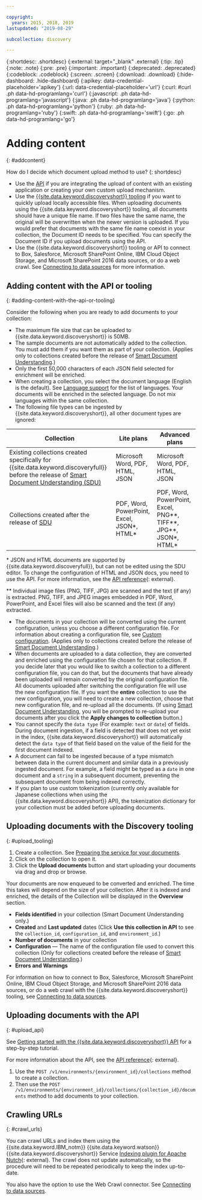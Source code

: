 ```yaml
---

copyright:
  years: 2015, 2018, 2019
lastupdated: "2019-08-29"

subcollection: discovery

---
```


{:shortdesc: .shortdesc}
{:external: target="_blank" .external}
{:tip: .tip}
{:note: .note}
{:pre: .pre}
{:important: .important}
{:deprecated: .deprecated}
{:codeblock: .codeblock}
{:screen: .screen}
{:download: .download}
{:hide-dashboard: .hide-dashboard}
{:apikey: data-credential-placeholder='apikey'} 
{:url: data-credential-placeholder='url'}
{:curl: #curl .ph data-hd-programlang='curl'}
{:javascript: .ph data-hd-programlang='javascript'}
{:java: .ph data-hd-programlang='java'}
{:python: .ph data-hd-programlang='python'}
{:ruby: .ph data-hd-programlang='ruby'}
{:swift: .ph data-hd-programlang='swift'}
{:go: .ph data-hd-programlang='go'}

# Adding content
{: #addcontent}

How do I decide which document upload method to use?
{: shortdesc}

-   Use the [API](/docs/services/discovery?topic=discovery-gs-api#gs-api) if you are integrating the upload of content with an existing application or creating your own custom upload mechanism.
-   Use the [{{site.data.keyword.discoveryshort}} tooling](/docs/services/discovery?topic=discovery-getting-started#getting-started) if you want to quickly upload locally accessible files.
    When uploading documents using the {{site.data.keyword.discoveryshort}} tooling, all documents should have a unique file name. If two files have the same name, the original will be overwritten when the newer version is uploaded. If you would prefer that documents with the same file name coexist in your collection, the Document ID needs to be specified. You can specify the Document ID if you upload documents using the API.
-   Use the {{site.data.keyword.discoveryshort}} tooling or API to connect to Box, Salesforce, Microsoft SharePoint Online, IBM Cloud Object Storage, and Microsoft SharePoint 2016 data sources, or do a web crawl. See [Connecting to data sources](/docs/services/discovery?topic=discovery-sources#sources) for more information.

## Adding content with the API or tooling
{: #adding-content-with-the-api-or-tooling}

Consider the following when you are ready to add documents to your collection:

-   The maximum file size that can be uploaded to {{site.data.keyword.discoveryshort}} is 50MB.
-   The sample documents are not automatically added to the collection. You must add them if you want them as part of your collection. (Applies only to collections created before the release of [Smart Document Understanding](/docs/services/discovery?topic=discovery-sdu#sdu).)
-   Only the first 50,000 characters of each JSON field selected for enrichment will be enriched.
-   When creating a collection, you select the document language (English is the default). See [Language support](/docs/services/discovery?topic=discovery-language-support#language-support) for the list of languages. Your documents will be enriched in the selected language. Do not mix languages within the same collection.
-   The following file types can be ingested by {{site.data.keyword.discoveryshort}}, all other document types are ignored:

Collection | Lite plans | Advanced plans 
---------------- | ------------------------------ | ------------------------------------------- 
Existing collections created specifically for {{site.data.keyword.discoveryfull}} before the release of [Smart Document Understanding (SDU)](/docs/services/discovery?topic=discovery-release-notes#22jan19) | Microsoft Word, PDF, HTML, JSON | Microsoft Word, PDF, HTML, JSON     
Collections created after the release of [SDU](/docs/services/discovery?topic=discovery-sdu#sdu) | PDF, Word, PowerPoint, Excel, JSON\*, HTML\* | PDF, Word, PowerPoint, Excel, PNG\*\*, TIFF\*\*, JPG\*\*, JSON\*, HTML\* 
    
\* JSON and HTML documents are supported by {{site.data.keyword.discoveryfull}}, but can not be edited using the SDU editor. To change the configuration of HTML and JSON docs, you need to use the API. For more information, see the [API reference](https://{DomainName}/apidocs/discovery/){: external}.

\*\* Individual image files (PNG, TIFF, JPG) are scanned and the text (if any) is extracted. PNG, TIFF, and JPEG images embedded in PDF, Word, PowerPoint, and Excel files will also be scanned and the text (if any) extracted.
-   The documents in your collection will be converted using the current configuration, unless you choose a different configuration file. For information about creating a configuration file, see [Custom configuration](/docs/services/discovery?topic=discovery-configservice#custom-configuration). (Applies only to collections created before the release of [Smart Document Understanding](/docs/services/discovery?topic=discovery-sdu#sdu).)
-   When documents are uploaded to a data collection, they are converted and enriched using the configuration file chosen for that collection. If you decide later that you would like to switch a collection to a different configuration file, you can do that, but the documents that have already been uploaded will remain converted by the original configuration file. All documents uploaded after switching the configuration file will use the new configuration file. If you want the **entire** collection to use the new configuration, you will need to create a new collection, choose that new configuration file, and re-upload all the documents. (If using [Smart Document Understanding](/docs/services/discovery?topic=discovery-sdu#sdu), you will be prompted to re-upload your documents after you click the **Apply changes to collection** button.)
-   You cannot specify the `data type` (For example: `text` or `date`) of fields. During document ingestion, if a field is detected that does not yet exist in the index, {{site.data.keyword.discoveryshort}} will automatically detect the `data type` of that field based on the value of the field for the first document indexed.
-   A document can fail to be ingested because of a type mismatch between data in the current document and similar data in a previously ingested document. For example, a field might be typed as a `date` in one document and a `string` in a subsequent document, preventing the subsequent document from being indexed correctly.
-   If you plan to use custom tokenization (currently only available for Japanese collections when using the {{site.data.keyword.discoveryshort}} API), the tokenization dictionary for your collection must be added before uploading documents.

## Uploading documents with the Discovery tooling
{: #upload_tooling}

1.  Create a collection. See [Preparing the service for your documents](/docs/services/discovery?topic=discovery-configservice#preparing-the-service-for-your-documents).
1.  Click on the collection to open it.
1.  Click the **Upload documents** button and start uploading your documents via drag and drop or browse.

Your documents are now enqueued to be converted and enriched. The time this takes will depend on the size of your collection. After it is indexed and enriched, the details of the Collection will be displayed in the **Overview** section.

-   **Fields identified** in your collection (Smart Document Understanding only.)
-   **Created** and **Last updated** dates (Click **Use this collection in API** to see the `collection_id`, `configuration_id`, and `environment_id`.)
-   **Number of documents** in your collection
-   **Configuration** — The name of the configuration file used to convert this collection (Only for collections created before the release of [Smart Document Understanding](/docs/services/discovery?topic=discovery-sdu#sdu).)
-   **Errors and Warnings**

For information on how to connect to Box, Salesforce, Microsoft SharePoint Online, IBM Cloud Object Storage, and Microsoft SharePoint 2016 data sources, or do a web crawl with the {{site.data.keyword.discoveryshort}} tooling, see [Connecting to data sources](/docs/services/discovery?topic=discovery-sources#sources).


## Uploading documents with the API
{: #upload_api}

See [Getting started with the {{site.data.keyword.discoveryshort}} API](/docs/services/discovery?topic=discovery-gs-api#gs-api) for a step-by-step tutorial.

For more information about the API, see the [API reference](https://{DomainName}/apidocs/discovery/){: external}.

1.  Use the `POST /v1/environments/{environment_id}/collections` method to create a collection.
1.  Then use the `POST /v1/environments/{environment_id}/collections/{collection_id}/documents` method to add documents to your collection.

## Crawling URLs
{: #crawl_urls}

You can crawl URLs and index them using the {{site.data.keyword.IBM_notm}} {{site.data.keyword.watson}} {{site.data.keyword.discoveryshort}} Service [Indexing plugin for Apache Nutch](https://github.com/IBM-Watson/nutch-indexer-discovery){: external}. The crawl does not update automatically, so the procedure will need to be repeated periodically to keep the index up-to-date. 

You also have the option to use the Web Crawl connector. See [Connecting to data sources](/docs/services/discovery?topic=discovery-sources#connectwebcrawl).

